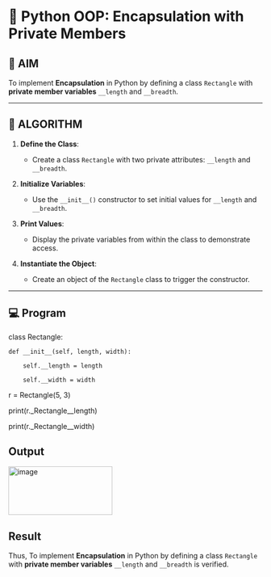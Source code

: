 # 🐍 Python OOP: Encapsulation with Private Members

## 🎯 AIM

To implement **Encapsulation** in Python by defining a class `Rectangle` with **private member variables** `__length` and `__breadth`.

---

## 🧠 ALGORITHM

1. **Define the Class**:
   - Create a class `Rectangle` with two private attributes: `__length` and `__breadth`.

2. **Initialize Variables**:
   - Use the `__init__()` constructor to set initial values for `__length` and `__breadth`.

3. **Print Values**:
   - Display the private variables from within the class to demonstrate access.

4. **Instantiate the Object**:
   - Create an object of the `Rectangle` class to trigger the constructor.

---

## 💻 Program
class Rectangle:
    
    def __init__(self, length, width):
       
        self.__length = length  
        
        self.__width = width

r = Rectangle(5, 3)

print(r._Rectangle__length)

print(r._Rectangle__width)

## Output
<img width="206" height="96" alt="image" src="https://github.com/user-attachments/assets/001791c5-edaa-4ec8-9b6a-2d01a793f064" />

## Result
Thus, To implement **Encapsulation** in Python by defining a class `Rectangle` with **private member variables** `__length` and `__breadth` is verified.

